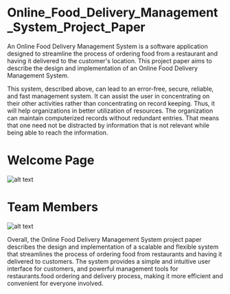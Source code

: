 # Online_Food_Delivery_Management_System_Project_Paper
An Online Food Delivery Management System is a software application designed to streamline the process of ordering food from a restaurant and having it delivered to the customer's location. This project paper aims to describe the design and implementation of an Online Food Delivery Management System.

This system, described above, can lead to an error-free, secure, reliable, and fast management system. It can assist the user in concentrating on their other activities rather than concentrating on record keeping. Thus, it will help organizations in better utilization of resources. The organization can maintain computerized records without redundant entries. That means that one need not be distracted by information that is not relevant while being able to reach the information.

# Welcome Page
![alt text](https://github.com/AbdulOhab/Online-Food-delivery-Management-System-project-paper/blob/1199e5bd41b595983444bfc23d3844872fcb6e01/pic%201.JPG)

# Team Members
![alt text](https://github.com/AbdulOhab/Online-Food-delivery-Management-System-project-paper/blob/1199e5bd41b595983444bfc23d3844872fcb6e01/pic%202.JPG)


Overall, the Online Food Delivery Management System project paper describes the design and implementation of a scalable and flexible system that streamlines the process of ordering food from restaurants and having it delivered to customers. The system provides a simple and intuitive user interface for customers, and powerful management tools for restaurants.food ordering and delivery process, making it more efficient and convenient for everyone involved.

